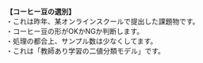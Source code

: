 <b>【コーヒー豆の選別】</b><br>
・これは昨年、某オンラインスクールで提出した課題物です。<br>
・コーヒー豆の形がOKかNGか判断します。<br>
・処理の都合上、サンプル数は少なくしてます。<br>
・これは「教師あり学習の二値分類モデル」です。
